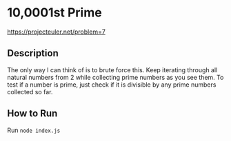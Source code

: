 # 10,0001st Prime

https://projecteuler.net/problem=7

## Description

The only way I can think of is to brute force this. Keep iterating through all natural numbers from 2 while collecting prime numbers as you see them. To test if a number is prime, just check if it is divisible by any prime numbers collected so far.

## How to Run

Run `node index.js`
